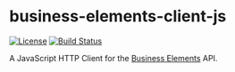 business-elements-client-js
===========================

[![License](https://img.shields.io/:license-Apache%202-red.svg)](http://www.apache.org/licenses/LICENSE-2.0.txt)
[![Build Status](https://travis-ci.org/Product-Foundry/business-elements-client-js.svg?branch=master)](https://travis-ci.org/Product-Foundry/business-elements-client-js)

A JavaScript HTTP Client for the [Business Elements](https://api2.businesselements.org) API.
